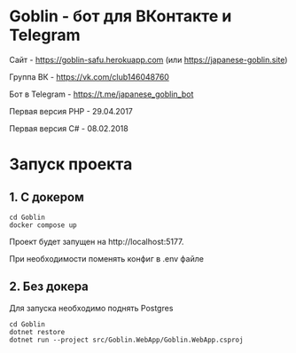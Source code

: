 # Goblin - бот для ВКонтакте и Telegram

Сайт - https://goblin-safu.herokuapp.com (или https://japanese-goblin.site)

Группа ВК - https://vk.com/club146048760

Бот в Telegram - https://t.me/japanese_goblin_bot

Первая версия PHP - 29.04.2017

Первая версия C# - 08.02.2018

# Запуск проекта
## 1. С докером
```shell
cd Goblin
docker compose up
```

Проект будет запущен на http://localhost:5177.

При необходимости поменять конфиг в .env файле
## 2. Без докера
Для запуска необходимо поднять Postgres
```shell
cd Goblin
dotnet restore
dotnet run --project src/Goblin.WebApp/Goblin.WebApp.csproj
```